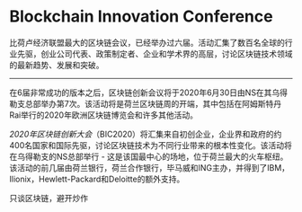 # 

# Blockchain Innovation Conference

比荷卢经济联盟最大的区块链会议，已经举办过六届。活动汇集了数百名全球的行业先驱，创业公司代表、政策制定者、企业和学术界的高层，讨论区块链技术领域的最新趋势、发展和突破。

---

在6届非常成功的版本之后，区块链创新会议将于2020年6月30日由NS在其乌得勒支总部举办第7次。该活动将是荷兰区块链周的开端，其中包括在阿姆斯特丹Rai举行的2020年欧洲区块链博览会和许多其他活动。

*2020年区块链创新大会*（BIC2020）将汇集来自初创企业，企业界和政府的约400名国家和国际先驱，讨论区块链技术为不同行业带来的根本性变化。该活动将在乌得勒支的NS总部举行 - 这是该国最中心的场地，位于荷兰最大的火车枢纽。该活动的前几届由荷兰银行，荷兰合作银行，毕马威和ING主办，并得到了IBM，Ilionix，Hewlett-Packard和Deloitte的额外支持。

只谈区块链，避开炒作

